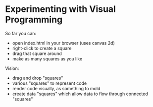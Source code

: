 # Experimenting with Visual Programming

So far you can:

- open index.html in your browser (uses canvas 2d)
- right-click to create a square
- drag that square around
- make as many squares as you like

Vision:

- drag and drop "squares"
- various "squares" to represent code
- render code visually, as something to mold
- create data "squares" which allow data to flow through connected "squares"
